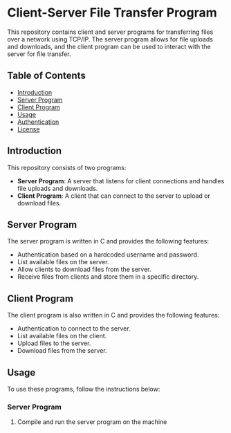 # Client-Server File Transfer Program

This repository contains client and server programs for transferring files over a network using TCP/IP. The server program allows for file uploads and downloads, and the client program can be used to interact with the server for file transfer.

## Table of Contents

- [Introduction](#introduction)
- [Server Program](#server-program)
- [Client Program](#client-program)
- [Usage](#usage)
- [Authentication](#authentication)
- [License](#license)

## Introduction

This repository consists of two programs:
- **Server Program**: A server that listens for client connections and handles file uploads and downloads.
- **Client Program**: A client that can connect to the server to upload or download files.

## Server Program

The server program is written in C and provides the following features:
- Authentication based on a hardcoded username and password.
- List available files on the server.
- Allow clients to download files from the server.
- Receive files from clients and store them in a specific directory.

## Client Program

The client program is also written in C and provides the following features:
- Authentication to connect to the server.
- List available files on the client.
- Upload files to the server.
- Download files from the server.

## Usage

To use these programs, follow the instructions below:

### Server Program

1. Compile and run the server program on the machine
